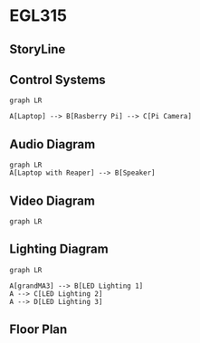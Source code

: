 # EGL315
## StoryLine


## Control Systems 
```mermaid
graph LR

A[Laptop] --> B[Rasberry Pi] --> C[Pi Camera] 

```
## Audio Diagram
```mermaid
graph LR
A[Laptop with Reaper] --> B[Speaker]
```
## Video Diagram
```mermaid
graph LR
```

## Lighting Diagram
```mermaid
graph LR

A[grandMA3] --> B[LED Lighting 1]
A --> C[LED Lighting 2]
A --> D[LED Lighting 3]
```
## Floor Plan